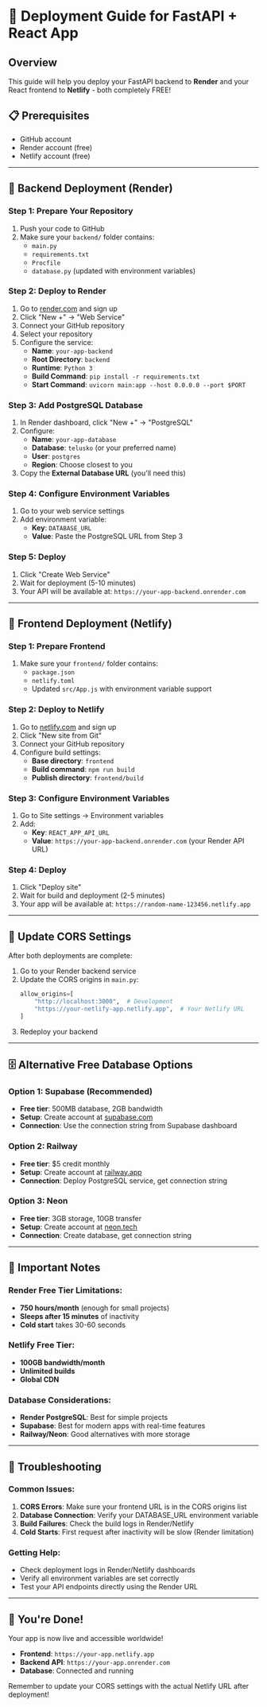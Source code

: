 # 🚀 Deployment Guide for FastAPI + React App

## Overview
This guide will help you deploy your FastAPI backend to **Render** and your React frontend to **Netlify** - both completely FREE!

## 📋 Prerequisites
- GitHub account
- Render account (free)
- Netlify account (free)

---

## 🔧 Backend Deployment (Render)

### Step 1: Prepare Your Repository
1. Push your code to GitHub
2. Make sure your `backend/` folder contains:
   - `main.py`
   - `requirements.txt`
   - `Procfile`
   - `database.py` (updated with environment variables)

### Step 2: Deploy to Render
1. Go to [render.com](https://render.com) and sign up
2. Click "New +" → "Web Service"
3. Connect your GitHub repository
4. Select your repository
5. Configure the service:
   - **Name**: `your-app-backend`
   - **Root Directory**: `backend`
   - **Runtime**: `Python 3`
   - **Build Command**: `pip install -r requirements.txt`
   - **Start Command**: `uvicorn main:app --host 0.0.0.0 --port $PORT`

### Step 3: Add PostgreSQL Database
1. In Render dashboard, click "New +" → "PostgreSQL"
2. Configure:
   - **Name**: `your-app-database`
   - **Database**: `telusko` (or your preferred name)
   - **User**: `postgres`
   - **Region**: Choose closest to you
3. Copy the **External Database URL** (you'll need this)

### Step 4: Configure Environment Variables
1. Go to your web service settings
2. Add environment variable:
   - **Key**: `DATABASE_URL`
   - **Value**: Paste the PostgreSQL URL from Step 3

### Step 5: Deploy
1. Click "Create Web Service"
2. Wait for deployment (5-10 minutes)
3. Your API will be available at: `https://your-app-backend.onrender.com`

---

## 🎨 Frontend Deployment (Netlify)

### Step 1: Prepare Frontend
1. Make sure your `frontend/` folder contains:
   - `package.json`
   - `netlify.toml`
   - Updated `src/App.js` with environment variable support

### Step 2: Deploy to Netlify
1. Go to [netlify.com](https://netlify.com) and sign up
2. Click "New site from Git"
3. Connect your GitHub repository
4. Configure build settings:
   - **Base directory**: `frontend`
   - **Build command**: `npm run build`
   - **Publish directory**: `frontend/build`

### Step 3: Configure Environment Variables
1. Go to Site settings → Environment variables
2. Add:
   - **Key**: `REACT_APP_API_URL`
   - **Value**: `https://your-app-backend.onrender.com` (your Render API URL)

### Step 4: Deploy
1. Click "Deploy site"
2. Wait for build and deployment (2-5 minutes)
3. Your app will be available at: `https://random-name-123456.netlify.app`

---

## 🔄 Update CORS Settings

After both deployments are complete:

1. Go to your Render backend service
2. Update the CORS origins in `main.py`:
   ```python
   allow_origins=[
       "http://localhost:3000",  # Development
       "https://your-netlify-app.netlify.app",  # Your Netlify URL
   ]
   ```
3. Redeploy your backend

---

## 🗄️ Alternative Free Database Options

### Option 1: Supabase (Recommended)
- **Free tier**: 500MB database, 2GB bandwidth
- **Setup**: Create account at [supabase.com](https://supabase.com)
- **Connection**: Use the connection string from Supabase dashboard

### Option 2: Railway
- **Free tier**: $5 credit monthly
- **Setup**: Create account at [railway.app](https://railway.app)
- **Connection**: Deploy PostgreSQL service, get connection string

### Option 3: Neon
- **Free tier**: 3GB storage, 10GB transfer
- **Setup**: Create account at [neon.tech](https://neon.tech)
- **Connection**: Create database, get connection string

---

## 🚨 Important Notes

### Render Free Tier Limitations:
- **750 hours/month** (enough for small projects)
- **Sleeps after 15 minutes** of inactivity
- **Cold start** takes 30-60 seconds

### Netlify Free Tier:
- **100GB bandwidth/month**
- **Unlimited builds**
- **Global CDN**

### Database Considerations:
- **Render PostgreSQL**: Best for simple projects
- **Supabase**: Best for modern apps with real-time features
- **Railway/Neon**: Good alternatives with more storage

---

## 🔧 Troubleshooting

### Common Issues:

1. **CORS Errors**: Make sure your frontend URL is in the CORS origins list
2. **Database Connection**: Verify your DATABASE_URL environment variable
3. **Build Failures**: Check the build logs in Render/Netlify
4. **Cold Starts**: First request after inactivity will be slow (Render limitation)

### Getting Help:
- Check deployment logs in Render/Netlify dashboards
- Verify all environment variables are set correctly
- Test your API endpoints directly using the Render URL

---

## 🎉 You're Done!

Your app is now live and accessible worldwide! 

- **Frontend**: `https://your-app.netlify.app`
- **Backend API**: `https://your-app.onrender.com`
- **Database**: Connected and running

Remember to update your CORS settings with the actual Netlify URL after deployment!
